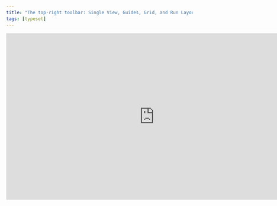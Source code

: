```yaml
---
title: "The top-right toolbar: Single View, Guides, Grid, and Run Layout"
tags: [typeset]
---
```

 
<html><body><section data-type="chapter" class="hsecchapter" data-hederis-type="hsecchapter" id="typeset-view-toolbar" data-pi-attrs="id: typeset-view-toolbar; data-tags: typeset;" role="doc-chapter" data-tags="typeset" data-author-name=" " data-book-title=" " title="The top-right toolbar: Single View, Guides, Grid, and Run Layout"><iframe width="800" height="450" src="https://www.youtube.com/embed/uJFdCjW8Rl8" frameborder="0" allow="accelerometer;" encrypted-media="" gyroscope="" picture-in-picture="" allowfullscreen=""/><p data-embedded-html="true">INTENTIONALLY BLANK</p><p class="hblkp" data-hederis-type="hblkp" id="pQltOtuYY">At the top right of the previewer, you should see three rows of buttons. At the top are your standard page navigation buttons, to take you back to the Dashboard, to your Settings options, and the book info editor.</p><img data-hederis-type="hblkimg" class="hblkimg" id="psFVVE5FX" src="/images/righttoolbar.png" data-img-src="/images/righttoolbar.png"/><p class="hblkp" data-hederis-type="hblkp" id="p56Nq5J7H">Just below that, you have three buttons:</p><ol class="hwprnumlist" data-hederis-type="hwprnumlist" id="pxqIbYuCG"><li class="hblkoli" data-hederis-type="hblkoli" id="liUSDXUzC1"><p class="hblkoli" data-hederis-type="hblklip" id="ptWbHs3WG">Single View: This doesn&#8217;t do much right now, but soon it will allow you toggle between viewing your pages as spreads or as single pages.</p></li><li class="hblkoli" data-hederis-type="hblkoli" id="li1JCD1Qo5"><p class="hblkoli" data-hederis-type="hblklip" id="pxSbLdFOu">Guides: This button toggles your page guides on and off. This guides highlight the different margin areas and the page content area, so that you can see how everything lines up.</p></li><li class="hblkoli" data-hederis-type="hblkoli" id="lirL9mkaAi"><p class="hblkoli" data-hederis-type="hblklip" id="peSSp6Hhq">Grid: This toggles on and off your baseline grid, which is determined by your line-height setting in the General Page Design menu. When you turn this on, you&#8217;ll see a grid of horizontal lines on all your pages, so that you can adjust your text margins and padding as needed to ensure it all lines up with the baseline grid. See &#8220;<a href="{% link _docs/baseline-grid.md %}" class="hspana" data-hederis-type="hspana" id="pZjumzO8y">Working with the Baseline Grid</a>&#8221; for more info.</p></li></ol><p class="hblkp" data-hederis-type="hblkp" id="px0SpCgkV">Below your view options, you&#8217;ll see the current page count for your book, and the Run Layout button. The Run Layout button will become your best &#8220;frenemy&#8221; as you use the app, and is how you reflow your content through your pages after you update the design.</p><p class="hblkp" data-hederis-type="hblkp" id="phJo1luVA">Most design changes will automatically reflow your content (unless your chapters are locked, of course). However, there are a handful of design options that require you to manually click the run Layout button in order to see them. For example, changes to your Page Templates, or when you&#8217;re limiting your changes to a subset of elements (like &#8220;Only this plain text paragraph&#8221;).</p></section></body></html>
